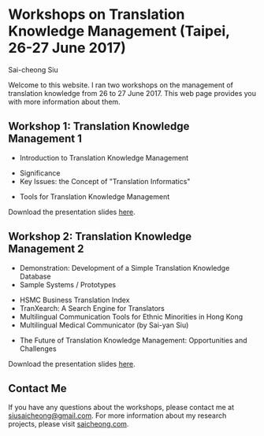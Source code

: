# Workshops on Translation Knowledge Management \(Taipei, 26-27 June 2017)

Sai-cheong Siu

Welcome to this website. I ran two workshops on the management of translation knowledge from 26 to 27 June 2017. This web page provides you with more information about them.

## Workshop 1: Translation Knowledge Management 1
* Introduction to Translation Knowledge Management
- Significance 
- Key Issues: the Concept of "Translation Informatics"
* Tools for Translation Knowledge Management

Download the presentation slides [here](www.yahoo.com.hk).

## Workshop 2: Translation Knowledge Management 2
* Demonstration: Development of a Simple Translation Knowledge Database
* Sample Systems / Prototypes
- HSMC Business Translation Index
- TranXearch: A Search Engine for Translators
- Multilingual Communication Tools for Ethnic Minorities in Hong Kong
- Multilingual Medical Communicator (by Sai-yan Siu)
* The Future of Translation Knowledge Management: Opportunities and Challenges

Download the presentation slides [here](www.yahoo.com.hk).

## Contact Me
If you have any questions about the workshops, please contact me at [siusaicheong@gmail.com](siusaicheong@gmail.com). For more information about my research projects, please visit [saicheong.com](saicheong.com).

